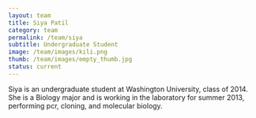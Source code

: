 ```yaml
---
layout: team
title: Siya Patil
category: team
permalink: /team/siya
subtitle: Undergraduate Student
image: /team/images/kili.png
thumb: /team/images/empty_thumb.jpg
status: current
---
```


Siya is an undergraduate student at Washington University, class of 2014. She is a Biology major and is working in the laboratory for summer 2013, performing pcr, cloning, and molecular biology.
